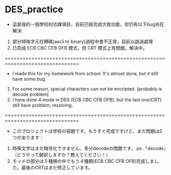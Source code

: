 # DES_practice

- 這是我的一個學校的功課項目，目前已經完成大致功能，但仍有以下bug尚在解決:
1. 部分特殊字元在轉碼(ascii to binary)過程中會不正常，目前以跳過處理
2. 已完成 ECB CBC CFB OFB 模式，但 CRT 模式上有問題，解決中。

===============================================================================

- I made this for my homework from school. It's almost done, but it still have some bug.
1. For some reason, special characters can not be encripted. (probably is decode problem)
2. I have done 4 mode in DES (ECB CBC CFB OFB), but the last one(CRT) still have problem, resolving.

===============================================================================

- このプロジェクトは学校の宿題です。もうすぐ完成ですけど、まだ問題は2つがあります：
1. 特殊文字はまだ暗号化できません、多分decodeの問題です。
  ps.『decode』（どうやって翻訳しますか？教えてください！）
2. モッドの部分は５種類の中でもう４種類(ECB CBC CFB OFB)完成しました。最後のCRTはまだ修正しています。
